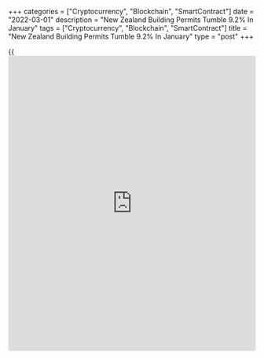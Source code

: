 +++
categories = ["Cryptocurrency", "Blockchain", "SmartContract"]
date = "2022-03-01"
description = "New Zealand Building Permits Tumble 9.2% In January"
tags = ["Cryptocurrency", "Blockchain", "SmartContract"]
title = "New Zealand Building Permits Tumble 9.2% In January"
type = "post"
+++

{{<iframe id="large-banner" src="https://www.bounty.group/#slide=17.0" width="100%" height="600" scrolling="no" style="border: 0px solid rgb(216, 221, 230); border-radius: 3px;">}}

The total number of building permits issued in New Zealand was down a
seasonally adjusted 9.2 percent on month in January, Statistics New
Zealand said on Wednesday - coming in at 2,833.

That missed expectations for a decline of 3 percent following the
downwardly revised 0.4 percent increase in December (originally 0.6
percent).

In the year ended January 2022, the actual number of new dwellings
consented was 48,707, up 22 percent from the January 2021 year.

The annual value of non-residential building work consented was NZ$8.2
billion, up 16 percent from the January 2021 year.

For comments and feedback [contact](https://www.playgroundfx.com/contact/): editorial@rtt[news](https://www.letsplayfx.com/blog/forex-news-website/).com

[Economic News][1]

 **What parts of the world are seeing the best (and worst) economic
performances lately? Click[here][2] to check out our [Econ Scorecard][2]
and find out! See up-to-the-moment [ranking](https://www.playgroundfx.com/blog/crypto-exchange-ranking/)s for the best and worst
performers in [GDP][3], [unemployment rate][4], [inflation][5] and much
more.**

   1. www.rtt[news](https://www.letsplayfx.com/blog/forex-news-website/).com/Content/EconomicNews.aspx
   2. www.rtt[news](https://www.letsplayfx.com/blog/forex-news-website/).com/economic-scorecard/world-rank/unemployment-rate/highest-performance.aspx
   3. www.rtt[news](https://www.letsplayfx.com/blog/forex-news-website/).com/economic-scorecard/world-rank/GDP/highest-performance.aspx
   4. www.rtt[news](https://www.letsplayfx.com/blog/forex-news-website/).com/economic-scorecard/world-rank/unemployment-rate/lowest-performance.aspx
   5. www.rtt[news](https://www.letsplayfx.com/blog/forex-news-website/).com/economic-scorecard/world-rank/CPI/highest-performance.aspx
